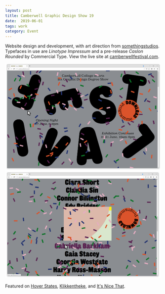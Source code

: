 ```yaml
---
layout: post
title: Camberwell Graphic Design Show 19
date:  2019-06-01
tags: work
category: Event
---
```


Website design and development, with art direction from [somethingstudios](https://www.instagram.com/somethingstudios____/). Typefaces in use are *Linotype Impressum* and a pre-release *Caslon Rounded* by Commercial Type. View the live site at [camberwellfestival.com](http://camberwellfestival.com/).

![Camberwell 19 Website Screenshot](/assets/camberwell-19-1.png)
![Camberwell 19 Website Screenshot](/assets/camberwell-19-2.png)

Featured on [Hover States](https://hoverstat.es/features/camberwell-festival), [Klikkentheke](https://klikkentheke.com/websites/camberwell-festival/), and [It's Nice That](https://www.itsnicethat.com/articles/double-click-back-to-school-digital-211019).
